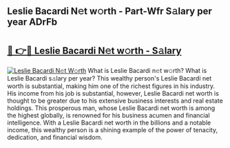 ## Leslie Bacardi N𝚎t w𝚘rth - Part-Wfr S𝚊lary per year ADrFb

# <h2><a href="http://gc50xv4.nevu.top/?p=Leslie+Bacardi">🔗 👉🔴 Leslie Bacardi N𝚎t w𝚘rth - S𝚊lary</a></h2>

[![Leslie Bacardi N𝚎t W𝚘rth](https://i.imgur.com/Oavwk0R.jpeg)](http://gc50xv4.nevu.top/?p=Leslie+Bacardi)
What is Leslie Bacardi n𝚎t w𝚘rth? What is Leslie Bacardi s𝚊lary per year?
This wealthy person's Leslie Bacardi net worth is substantial, making him one of the richest figures in his industry. His income from his job is substantial, however, Leslie Bacardi net worth is thought to be greater due to his extensive business interests and real estate holdings. This prosperous man, whose Leslie Bacardi net worth is among the highest globally, is renowned for his business acumen and financial intelligence. With a Leslie Bacardi net worth in the billions and a notable income, this wealthy person is a shining example of the power of tenacity, dedication, and financial wisdom.
